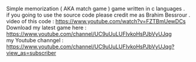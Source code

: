 Simple memorization ( AKA match game )  game written in c languages . <br>
if you going to use the source code please credit me as Brahim Bessrour .<br>
video of this code : https://www.youtube.com/watch?v=FZTBmUewDCs <br>
Download my latest game here : https://www.youtube.com/channel/UC9uUuLUFIvkoHsPJbVyUJqg <br>
my Youtube channgel : https://www.youtube.com/channel/UC9uUuLUFIvkoHsPJbVyUJqg?view_as=subscriber

